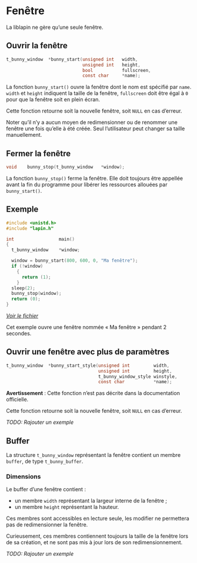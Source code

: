 
# Fenêtre #

La liblapin ne gère qu’une seule fenêtre.

## Ouvrir la fenêtre ##

```c
t_bunny_window	*bunny_start(unsigned int	width,
							 unsigned int	height,
							 bool			fullscreen,
							 const char		*name);
```

La fonction `bunny_start()` ouvre la fenêtre dont le nom est spécifié par
`name`. `width` et `height` indiquent la taille de la fenêtre, `fullscreen`
doit être égal à `0` pour que la fenêtre soit en plein écran.

Cette fonction retourne soit la nouvelle fenêtre, soit `NULL` en cas d’erreur.

Noter qu’il n’y a aucun moyen de redimensionner ou de renommer
une fenêtre une fois qu’elle à été créée.
Seul l’utilisateur peut changer sa taille manuellement.

## Fermer la fenêtre ##

```c
void	bunny_stop(t_bunny_window	*window);
```

La fonction `bunny_stop()` ferme la fenêtre. Elle doit toujours être appellée
avant la fin du programme pour libérer les ressources allouées par
`bunny_start()`.

## Exemple ##

```c
#include <unistd.h>
#include "lapin.h"

int					main()
{
  t_bunny_window	*window;

  window = bunny_start(800, 600, 0, "Ma fenêtre");
  if (!window)
    {
      return (1);
    }
  sleep(2);
  bunny_stop(window);
  return (0);
}
```

*[Voir le fichier](https://github.com/motet-a/liblapin-tutorial/blob/master/examples/window/bunny_start.c)*

Cet exemple ouvre une fenêtre nommée « Ma fenêtre » pendant 2 secondes.

## Ouvrir une fenêtre avec plus de paramètres ##

```c
t_bunny_window	*bunny_start_style(unsigned int			width,
								   unsigned int			height,
								   t_bunny_window_style	winstyle,
								   const char			*name);
```

**Avertissement** : Cette fonction n’est pas décrite dans la
documentation officielle.

Cette fonction retourne soit la nouvelle fenêtre, soit `NULL` en cas d’erreur.

*TODO: Rajouter un exemple*

## Buffer ##

La structure `t_bunny_window` représentant la fenêtre contient
un membre `buffer`, de type `t_bunny_buffer`.

### Dimensions ###

Le buffer d’une fenêtre contient :
  - un membre `width` représentant la largeur interne de la fenêtre ;
  - un membre `height` représentant la hauteur.

Ces membres sont accessibles en lecture seule, les modifier ne
permettera pas de redimensionner la fenêtre.

Curieusement, ces membres contiennent toujours la taille de la
fenêtre lors de sa création, et ne sont pas mis à jour lors de
son redimensionnement.

*TODO: Rajouter un exemple*
